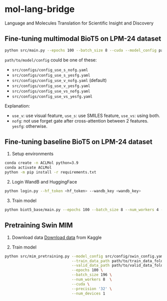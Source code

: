 # mol-lang-bridge
Language and Molecules Translation for Scientific Insight and Discovery

## Fine-tuning multimodal BioT5 on LPM-24 dataset
```zsh
python src/main.py --epochs 100 --batch_size 8 --cuda --model_config path/to/model/config
```

`path/to/model/config` could be one of these:
- `src/configs/config_use_s_nofg.yaml`
- `src/configs/config_use_s_yesfg.yaml`
- `src/configs/config_use_v_nofg.yaml` (default)
- `src/configs/config_use_v_yesfg.yaml`
- `src/configs/config_use_vs_nofg.yaml`
- `src/configs/config_use_vs_yesfg.yaml`

Explanation:
- `use_v`: use visual feature, `use_s`: use SMILES feature, `use_vs`: using both.
- `nofg`: not use forget gate after cross-attention between 2 features. `yesfg`: otherwise.


## Fine-tuning baseline BioT5 on LPM-24 dataset
1. Setup environments
```zsh
conda create -n ACLMol python=3.9
conda activate ACLMol
python -m pip install -r requirements.txt
```

2. Login WandB and HuggingFace
```zsh
python login.py --hf_token <hf_token> --wandb_key <wandb_key>
```

3. Train model
```zsh
python biot5_base/main.py --epochs 100 --batch_size 8 --num_workers 4 --cuda --precision '32'
```

## Pretraining Swin MIM
1. Download data
[Download data](https://www.kaggle.com/datasets/duongtran1909/zinc20-1m) from Kaggle

2. Train model
```zsh
python src/mim_pretraining.py --model_config src/config/swin_config.yaml \
                              --train_data_path path/to/train_data_folder \
                              --valid_data_path path/to/valid_data_folder \
                              --epochs 100 \
                              --batch_size 196 \
                              --num_workers 8  \
                              --cuda \
                              --precision '32' \
                              --num_devices 1
```
